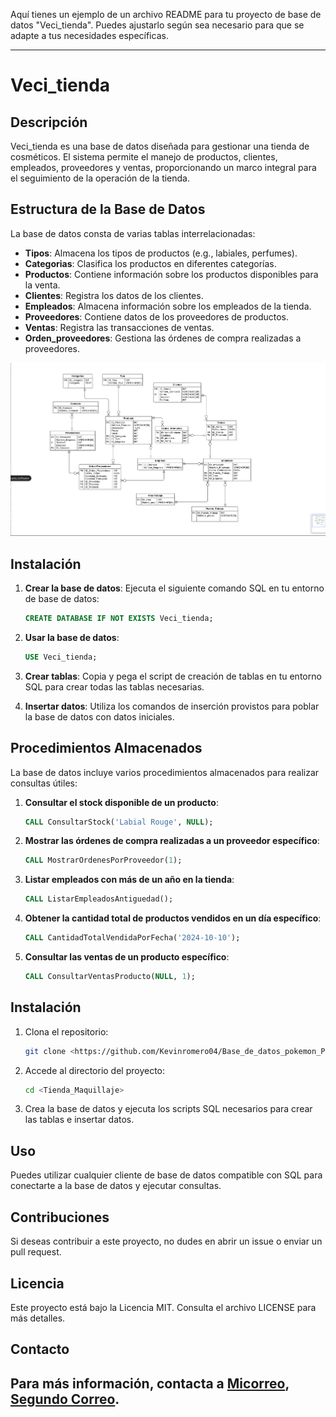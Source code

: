 Aquí tienes un ejemplo de un archivo README para tu proyecto de base de datos "Veci_tienda". Puedes ajustarlo según sea necesario para que se adapte a tus necesidades específicas.

---

# Veci_tienda

## Descripción
Veci_tienda es una base de datos diseñada para gestionar una tienda de cosméticos. El sistema permite el manejo de productos, clientes, empleados, proveedores y ventas, proporcionando un marco integral para el seguimiento de la operación de la tienda.

## Estructura de la Base de Datos

La base de datos consta de varias tablas interrelacionadas:

- **Tipos**: Almacena los tipos de productos (e.g., labiales, perfumes).
- **Categorias**: Clasifica los productos en diferentes categorías.
- **Productos**: Contiene información sobre los productos disponibles para la venta.
- **Clientes**: Registra los datos de los clientes.
- **Empleados**: Almacena información sobre los empleados de la tienda.
- **Proveedores**: Contiene datos de los proveedores de productos.
- **Ventas**: Registra las transacciones de ventas.
- **Orden_proveedores**: Gestiona las órdenes de compra realizadas a proveedores.


![Diagrama E-R](/uml.png)


## Instalación

1. **Crear la base de datos**:
   Ejecuta el siguiente comando SQL en tu entorno de base de datos:
   ```sql
   CREATE DATABASE IF NOT EXISTS Veci_tienda;
   ```

2. **Usar la base de datos**:
   ```sql
   USE Veci_tienda;
   ```

3. **Crear tablas**:
   Copia y pega el script de creación de tablas en tu entorno SQL para crear todas las tablas necesarias.

4. **Insertar datos**:
   Utiliza los comandos de inserción provistos para poblar la base de datos con datos iniciales.

## Procedimientos Almacenados

La base de datos incluye varios procedimientos almacenados para realizar consultas útiles:

1. **Consultar el stock disponible de un producto**:
   ```sql
   CALL ConsultarStock('Labial Rouge', NULL);
   ```

2. **Mostrar las órdenes de compra realizadas a un proveedor específico**:
   ```sql
   CALL MostrarOrdenesPorProveedor(1);
   ```

3. **Listar empleados con más de un año en la tienda**:
   ```sql
   CALL ListarEmpleadosAntiguedad();
   ```

4. **Obtener la cantidad total de productos vendidos en un día específico**:
   ```sql
   CALL CantidadTotalVendidaPorFecha('2024-10-10');
   ```

5. **Consultar las ventas de un producto específico**:
   ```sql
   CALL ConsultarVentasProducto(NULL, 1);
   ```

## Instalación

1. Clona el repositorio:
   ```bash
   git clone <https://github.com/Kevinromero04/Base_de_datos_pokemon_Pinzon_Santiago_Romero_Kevin.git>
   ```
2. Accede al directorio del proyecto:
   ```bash
   cd <Tienda_Maquillaje>
   ```
3. Crea la base de datos y ejecuta los scripts SQL necesarios para crear las tablas e insertar datos.

## Uso

Puedes utilizar cualquier cliente de base de datos compatible con SQL para conectarte a la base de datos y ejecutar consultas.

## Contribuciones

Si deseas contribuir a este proyecto, no dudes en abrir un issue o enviar un pull request.

## Licencia

Este proyecto está bajo la Licencia MIT. Consulta el archivo LICENSE para más detalles.
## Contacto

Para más información, contacta a [Micorreo](kevinromerorincon7@gmail.com), 
[Segundo Correo](santiagopinzoncruz@gmail.com).
---
```

